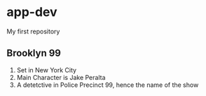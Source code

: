 # app-dev
My first repository
## **Brooklyn 99**
1. Set in New York City
2. Main Character is Jake Peralta
3. A detetctive in Police Precinct 99, hence the name of the show
